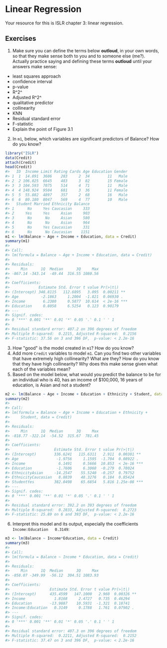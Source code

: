 


# Linear Regression

Your resource for this is ISLR chapter 3: linear regression.

## Exercises

1. Make sure you can define the terms below **outloud**, in your own words, so that they make sense both to you and to someone else (me?). Actually practice saying and defining these terms **outloud** until your answers make sense:

- least squares approach
- confidence interval
- p-value
- R^2^
- Adjusted R^2^
- qualitative predictor
- collinearity
- KNN
- Residual standard error
- F-statistic
- Explain the point of Figure 3.1

2. In `m1`, below, which variables are significant predictors of Balance?  How do you know?


```r
library("ISLR")
data(Credit)
attach(Credit)
head(Credit)
#>   ID  Income Limit Rating Cards Age Education Gender
#> 1  1  14.891  3606    283     2  34        11   Male
#> 2  2 106.025  6645    483     3  82        15 Female
#> 3  3 104.593  7075    514     4  71        11   Male
#> 4  4 148.924  9504    681     3  36        11 Female
#> 5  5  55.882  4897    357     2  68        16   Male
#> 6  6  80.180  8047    569     4  77        10   Male
#>   Student Married Ethnicity Balance
#> 1      No     Yes Caucasian     333
#> 2     Yes     Yes     Asian     903
#> 3      No      No     Asian     580
#> 4      No      No     Asian     964
#> 5      No     Yes Caucasian     331
#> 6      No      No Caucasian    1151
m1 <- lm(Balance ~ Age + Income + Education, data = Credit)
summary(m1)
#> 
#> Call:
#> lm(formula = Balance ~ Age + Income + Education, data = Credit)
#> 
#> Residuals:
#>     Min      1Q  Median      3Q     Max 
#> -867.14 -343.14  -49.44  316.55 1080.56 
#> 
#> Coefficients:
#>             Estimate Std. Error t value Pr(>|t|)    
#> (Intercept) 348.8115   112.6895   3.095  0.00211 ** 
#> Age          -2.1863     1.2004  -1.821  0.06930 .  
#> Income        6.2380     0.5877  10.614  < 2e-16 ***
#> Education     0.8058     6.5254   0.123  0.90179    
#> ---
#> Signif. codes:  
#> 0 '***' 0.001 '**' 0.01 '*' 0.05 '.' 0.1 ' ' 1
#> 
#> Residual standard error: 407.2 on 396 degrees of freedom
#> Multiple R-squared:  0.2215,	Adjusted R-squared:  0.2156 
#> F-statistic: 37.56 on 3 and 396 DF,  p-value: < 2.2e-16
```

3. How "good" is the model created in `m1`?  How do you know?
4. Add more `Credit` variables to model `m1`.  Can you find two other variables that have extremely high collinearity?  What are they?  How do you know that they have high collinearity?  Why does this make sense given what each of the variables mean?
5. Based on the model below, what would you predict the balance to be for an individual who is 40, has an income of $100,000, 16 years of education, is Asian and not a student? 


```r
m2 <- lm(Balance ~ Age + Income + Education + Ethnicity + Student, data = Credit)
summary(m2)
#> 
#> Call:
#> lm(formula = Balance ~ Age + Income + Education + Ethnicity + 
#>     Student, data = Credit)
#> 
#> Residuals:
#>     Min      1Q  Median      3Q     Max 
#> -818.77 -322.14  -54.52  315.67  781.45 
#> 
#> Coefficients:
#>                    Estimate Std. Error t value Pr(>|t|)    
#> (Intercept)        336.6241   115.6311   2.911  0.00381 ** 
#> Age                 -1.9756     1.1595  -1.704  0.08922 .  
#> Income               6.1491     0.5666  10.853  < 2e-16 ***
#> Education           -1.7606     6.3060  -0.279  0.78024    
#> EthnicityAsian     -14.2547    55.5240  -0.257  0.79752    
#> EthnicityCaucasian   8.8839    48.3276   0.184  0.85424    
#> StudentYes         382.0498    65.6854   5.816 1.25e-08 ***
#> ---
#> Signif. codes:  
#> 0 '***' 0.001 '**' 0.01 '*' 0.05 '.' 0.1 ' ' 1
#> 
#> Residual standard error: 392.2 on 393 degrees of freedom
#> Multiple R-squared:  0.2833,	Adjusted R-squared:  0.2723 
#> F-statistic: 25.89 on 6 and 393 DF,  p-value: < 2.2e-16
```
6. Interpret this model and its output, especially the coefficients `Income:Education   0.3149`:


```r
m3 <- lm(Balance ~ Income*Education, data = Credit)
summary(m3)
#> 
#> Call:
#> lm(formula = Balance ~ Income * Education, data = Credit)
#> 
#> Residuals:
#>     Min      1Q  Median      3Q     Max 
#> -858.07 -349.99  -56.12  304.51 1083.93 
#> 
#> Coefficients:
#>                  Estimate Std. Error t value Pr(>|t|)   
#> (Intercept)      435.4599   147.1000   2.960  0.00326 **
#> Income             1.8168     2.4727   0.735  0.46294   
#> Education        -13.9887    10.5931  -1.321  0.18741   
#> Income:Education   0.3149     0.1788   1.761  0.07902 . 
#> ---
#> Signif. codes:  
#> 0 '***' 0.001 '**' 0.01 '*' 0.05 '.' 0.1 ' ' 1
#> 
#> Residual standard error: 407.3 on 396 degrees of freedom
#> Multiple R-squared:  0.2211,	Adjusted R-squared:  0.2152 
#> F-statistic: 37.47 on 3 and 396 DF,  p-value: < 2.2e-16
```


